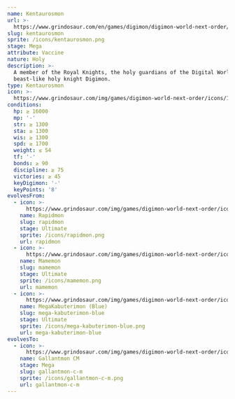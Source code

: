 ```yaml
---
name: Kentaurosmon
url: >-
  https://www.grindosaur.com/en/games/digimon/digimon-world-next-order/digimon/195-kentaurosmon
slug: kentaurosmon
sprite: /icons/kentaurosmon.png
stage: Mega
attribute: Vaccine
nature: Holy
description: >-
  A member of the Royal Knights, the holy guardians of the Digital World. A
  beast-like holy knight Digimon.
type: Kentaurosmon
icon: >-
  https://www.grindosaur.com/img/games/digimon-world-next-order/icons/195-kentaurosmon-icon.png
conditions:
  hp: ≥ 16000
  mp: '-'
  str: ≥ 1300
  sta: ≥ 1300
  wis: ≥ 1300
  spd: ≥ 1700
  weight: ≤ 54
  tf: '-'
  bonds: ≥ 90
  discipline: ≥ 75
  victories: ≥ 45
  keyDigimon: '-'
  keyPoints: '8'
evolvesFrom:
  - icon: >-
      https://www.grindosaur.com/img/games/digimon-world-next-order/icons/122-rapidmon-icon-small.png
    name: Rapidmon
    slug: rapidmon
    stage: Ultimate
    sprite: /icons/rapidmon.png
    url: rapidmon
  - icon: >-
      https://www.grindosaur.com/img/games/digimon-world-next-order/icons/129-mamemon-icon-small.png
    name: Mamemon
    slug: mamemon
    stage: Ultimate
    sprite: /icons/mamemon.png
    url: mamemon
  - icon: >-
      https://www.grindosaur.com/img/games/digimon-world-next-order/icons/145-megakabuterimon-blue-icon-small.png
    name: MegaKabuterimon (Blue)
    slug: mega-kabuterimon-blue
    stage: Ultimate
    sprite: /icons/mega-kabuterimon-blue.png
    url: mega-kabuterimon-blue
evolvesTo:
  - icon: >-
      https://www.grindosaur.com/img/games/digimon-world-next-order/icons/228-gallantmon-cm-icon-small.png
    name: Gallantmon CM
    stage: Mega
    slug: gallantmon-c-m
    sprite: /icons/gallantmon-c-m.png
    url: gallantmon-c-m
---
```


